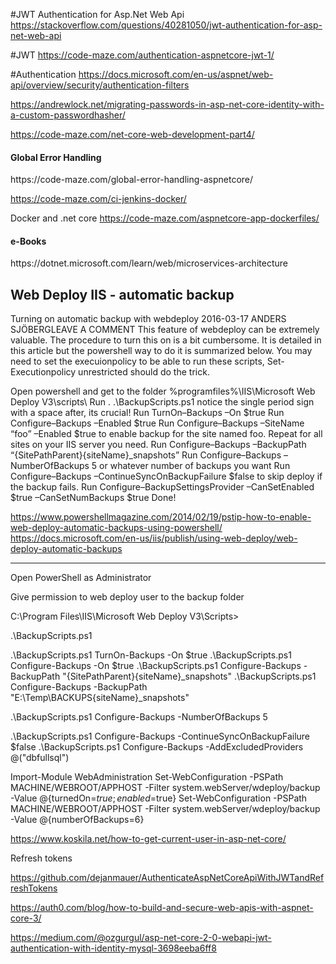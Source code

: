
#JWT Authentication for Asp.Net Web Api
https://stackoverflow.com/questions/40281050/jwt-authentication-for-asp-net-web-api

#JWT
https://code-maze.com/authentication-aspnetcore-jwt-1/

#Authentication
https://docs.microsoft.com/en-us/aspnet/web-api/overview/security/authentication-filters

https://andrewlock.net/migrating-passwords-in-asp-net-core-identity-with-a-custom-passwordhasher/

https://code-maze.com/net-core-web-development-part4/

<h4>Global Error Handling</h4>
https://code-maze.com/global-error-handling-aspnetcore/

<h4Jenkins docker></h4>
https://code-maze.com/ci-jenkins-docker/

Docker and .net core
https://code-maze.com/aspnetcore-app-dockerfiles/

<h4>e-Books</h4>
https://dotnet.microsoft.com/learn/web/microservices-architecture

<h2>Web Deploy IIS - automatic backup</h2>

Turning on automatic backup with webdeploy
2016-03-17 ANDERS SJÖBERGLEAVE A COMMENT
This feature of webdeploy can be extremely valuable. The procedure to turn this on is a bit cumbersome. It is detailed in this article but the powershell way to do it is summarized below. You may need to set the execuionpolicy to be able to run these scripts, 
Set-Executionpolicy unrestricted should do the trick.

  Open powershell and get to the folder %programfiles%\IIS\Microsoft Web Deploy V3\scripts\ 
  Run . .\BackupScripts.ps1 notice the single period sign with a space after, its crucial!
  Run TurnOn–Backups –On $true
  Run Configure–Backups –Enabled $true
  Run Configure–Backups –SiteName “foo” –Enabled $true to enable backup for the site named foo. Repeat for all sites on your IIS server you need.
  Run Configure–Backups –BackupPath “{SitePathParent}\{siteName}_snapshots”
  Run Configure–Backups –NumberOfBackups 5 or whatever number of backups you want
  Run Configure–Backups –ContinueSyncOnBackupFailure $false to skip deploy if the backup fails.
  Run Configure–BackupSettingsProvider –CanSetEnabled $true –CanSetNumBackups $true
Done!

https://www.powershellmagazine.com/2014/02/19/pstip-how-to-enable-web-deploy-automatic-backups-using-powershell/
https://docs.microsoft.com/en-us/iis/publish/using-web-deploy/web-deploy-automatic-backups



-------------------------------
Open PowerShell as Administrator

Give permission to web deploy user to the backup folder

C:\Program Files\IIS\Microsoft Web Deploy V3\Scripts>

.\BackupScripts.ps1

.\BackupScripts.ps1 TurnOn-Backups -On $true
.\BackupScripts.ps1 Configure-Backups -On $true
.\BackupScripts.ps1 Configure-Backups -BackupPath "{SitePathParent}\{siteName}_snapshots"
.\BackupScripts.ps1 Configure-Backups -BackupPath "E:\Temp\BACKUPS\{siteName}_snapshots"

.\BackupScripts.ps1 Configure-Backups -NumberOfBackups 5

.\BackupScripts.ps1 Configure-Backups -ContinueSyncOnBackupFailure $false
.\BackupScripts.ps1 Configure-Backups -AddExcludedProviders @("dbfullsql")

Import-Module WebAdministration
Set-WebConfiguration -PSPath MACHINE/WEBROOT/APPHOST -Filter system.webServer/wdeploy/backup -Value @{turnedOn=$true; enabled=$true}
Set-WebConfiguration -PSPath MACHINE/WEBROOT/APPHOST -Filter system.webServer/wdeploy/backup -Value @{numberOfBackups=6}




https://www.koskila.net/how-to-get-current-user-in-asp-net-core/


Refresh tokens

https://github.com/dejanmauer/AuthenticateAspNetCoreApiWithJWTandRefreshTokens


https://auth0.com/blog/how-to-build-and-secure-web-apis-with-aspnet-core-3/


https://medium.com/@ozgurgul/asp-net-core-2-0-webapi-jwt-authentication-with-identity-mysql-3698eeba6ff8



